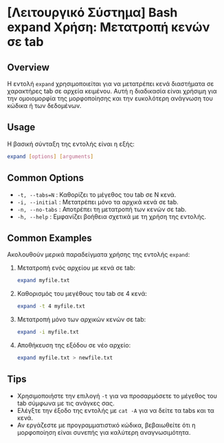 # [Λειτουργικό Σύστημα] Bash expand Χρήση: Μετατροπή κενών σε tab

## Overview
Η εντολή `expand` χρησιμοποιείται για να μετατρέπει κενά διαστήματα σε χαρακτήρες tab σε αρχεία κειμένου. Αυτή η διαδικασία είναι χρήσιμη για την ομοιομορφία της μορφοποίησης και την ευκολότερη ανάγνωση του κώδικα ή των δεδομένων.

## Usage
Η βασική σύνταξη της εντολής είναι η εξής:

```bash
expand [options] [arguments]
```

## Common Options
- `-t, --tabs=N` : Καθορίζει το μέγεθος του tab σε N κενά.
- `-i, --initial` : Μετατρέπει μόνο τα αρχικά κενά σε tab.
- `-n, --no-tabs` : Αποτρέπει τη μετατροπή των κενών σε tab.
- `-h, --help` : Εμφανίζει βοήθεια σχετικά με τη χρήση της εντολής.

## Common Examples
Ακολουθούν μερικά παραδείγματα χρήσης της εντολής `expand`:

1. Μετατροπή ενός αρχείου με κενά σε tab:
   ```bash
   expand myfile.txt
   ```

2. Καθορισμός του μεγέθους του tab σε 4 κενά:
   ```bash
   expand -t 4 myfile.txt
   ```

3. Μετατροπή μόνο των αρχικών κενών σε tab:
   ```bash
   expand -i myfile.txt
   ```

4. Αποθήκευση της εξόδου σε νέο αρχείο:
   ```bash
   expand myfile.txt > newfile.txt
   ```

## Tips
- Χρησιμοποιήστε την επιλογή `-t` για να προσαρμόσετε το μέγεθος του tab σύμφωνα με τις ανάγκες σας.
- Ελέγξτε την έξοδο της εντολής με `cat -A` για να δείτε τα tabs και τα κενά.
- Αν εργάζεστε με προγραμματιστικό κώδικα, βεβαιωθείτε ότι η μορφοποίηση είναι συνεπής για καλύτερη αναγνωσιμότητα.